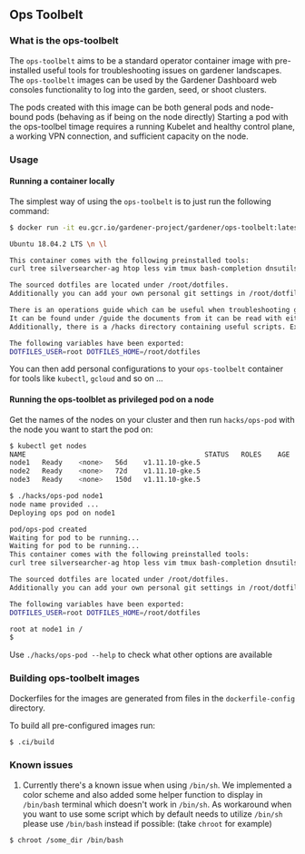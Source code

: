 ## Ops Toolbelt


### What is the ops-toolbelt
The `ops-toolbelt` aims to be a standard operator container image with pre-installed useful tools for troubleshooting issues on gardener landscapes. The `ops-toolbelt` images can be used by the Gardener Dashboard web consoles functionality to log into the garden, seed, or shoot clusters.

The pods created with this image can be both general pods and node-bound pods (behaving as if being on the node directly)
Starting a pod with the ops-toolbel timage requires a running Kubelet and healthy control plane, a working VPN connection, and sufficient capacity on the node.


### Usage

#### Running a container locally
The simplest way of using the `ops-toolbelt` is to just run the following command:
```bash
$ docker run -it eu.gcr.io/gardener-project/gardener/ops-toolbelt:latest

Ubuntu 18.04.2 LTS \n \l

This container comes with the following preinstalled tools:
curl tree silversearcher-ag htop less vim tmux bash-completion dnsutils netcat-openbsd iproute2 dstat ngrep tcpdump python-minimal jq yaml2json kubectl pip cat mdv

The sourced dotfiles are located under /root/dotfiles.
Additionally you can add your own personal git settings in /root/dotfiles/.config/git/config_personal

There is an operations guide which can be useful when troubleshooting gardener issues.
It can be found under /guide the documents from it can be read with either cat or mdv.
Additionally, there is a /hacks directory containing useful scripts. Execute ls /hacks to see what is available.

The following variables have been exported:
DOTFILES_USER=root DOTFILES_HOME=/root/dotfiles
```

You can then add personal configurations to your `ops-toolbelt` container for tools like `kubectl`, `gcloud` and so on ...

#### Running the ops-toolblet as privileged pod on a node
Get the names of the nodes on your cluster and then run `hacks/ops-pod` with the node you want to start the pod on:
```bash
$ kubectl get nodes
NAME                                            STATUS   ROLES    AGE    VERSION
node1   Ready    <none>   56d    v1.11.10-gke.5
node2   Ready    <none>   72d    v1.11.10-gke.5
node3   Ready    <none>   150d   v1.11.10-gke.5

$ ./hacks/ops-pod node1
node name provided ...
Deploying ops pod on node1

pod/ops-pod created
Waiting for pod to be running...
Waiting for pod to be running...
This container comes with the following preinstalled tools:
curl tree silversearcher-ag htop less vim tmux bash-completion dnsutils netcat-openbsd iproute2 dstat ngrep tcpdump python-minimal jq yaml2json kubectl pip cat mdv

The sourced dotfiles are located under /root/dotfiles.
Additionally you can add your own personal git settings in /root/dotfiles/.config/git/config_personal

The following variables have been exported:
DOTFILES_USER=root DOTFILES_HOME=/root/dotfiles

root at node1 in /
$
```

Use `./hacks/ops-pod --help` to check what other options are available


### Building ops-toolbelt images
Dockerfiles for the images are generated from files in the `dockerfile-config` directory.

To build all pre-configured images run:
```bash
$ .ci/build
```

### Known issues
1. Currently there's a known issue when using `/bin/sh`. We implemented a color scheme and also added some helper function to display in `/bin/bash` terminal which doesn't work in `/bin/sh`. As workaround when you want to use some script which by default needs to utilize `/bin/sh` please use `/bin/bash` instead if possible: (take `chroot` for example)
```bash
$ chroot /some_dir /bin/bash
```
